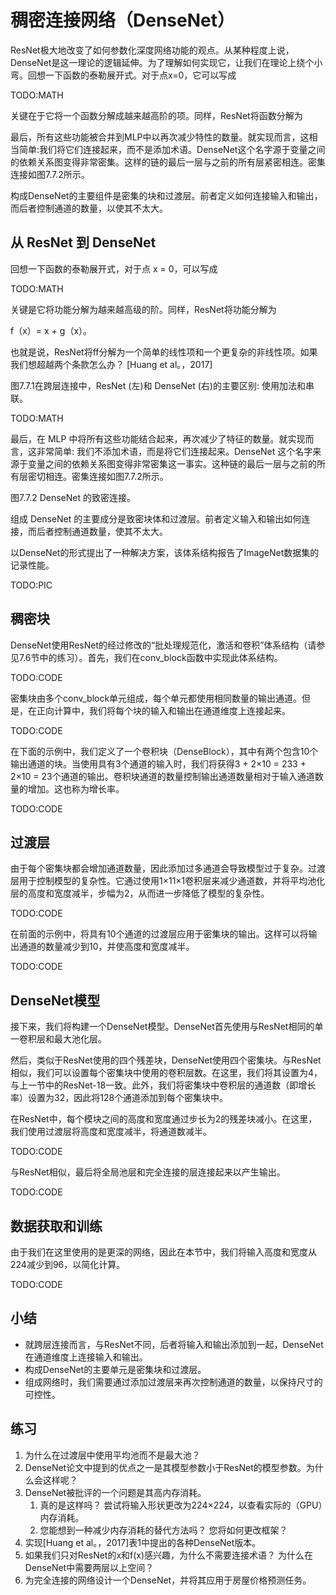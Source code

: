 

<!--
 * @version:
 * @Author:  StevenJokess https://github.com/StevenJokess
 * @Date: 2020-07-17 17:50:48
 * @LastEditors:  StevenJokess https://github.com/StevenJokess
 * @LastEditTime: 2020-08-23 15:54:02
 * @Description:MT, improve
 * @TODO::
 * @Reference:http://preview.d2l.ai/d2l-en/master/chapter_convolutional-modern/densenet.html
 * https://zh.d2l.ai/chapter_convolutional-neural-networks/densenet.html
-->

# 稠密连接网络（DenseNet）

ResNet极大地改变了如何参数化深度网络功能的观点。从某种程度上说，DenseNet是这一理论的逻辑延伸。为了理解如何实现它，让我们在理论上绕个小弯。回想一下函数的泰勒展开式。对于点x=0，它可以写成

TODO:MATH

关键在于它将一个函数分解成越来越高阶的项。同样，ResNet将函数分解为

最后，所有这些功能被合并到MLP中以再次减少特性的数量。就实现而言，这相当简单:我们将它们连接起来，而不是添加术语。DenseNet这个名字源于变量之间的依赖关系图变得非常密集。这样的链的最后一层与之前的所有层紧密相连。密集连接如图7.7.2所示。

构成DenseNet的主要组件是密集的块和过渡层。前者定义如何连接输入和输出，而后者控制通道的数量，以使其不太大。

## 从 ResNet 到 DenseNet

回想一下函数的泰勒展开式，对于点 x = 0，可以写成

TODO:MATH

关键是它将功能分解为越来越高级的阶。同样，ResNet将功能分解为

f（x）= x + g（x）。

也就是说，ResNet将ff分解为一个简单的线性项和一个更复杂的非线性项。如果我们想超越两个条款怎么办？ [Huang et al。，2017]

图7.7.1在跨层连接中，ResNet (左)和 DenseNet (右)的主要区别: 使用加法和串联。

TODO:MATH

最后，在 MLP 中将所有这些功能结合起来，再次减少了特征的数量。就实现而言，这非常简单: 我们不添加术语，而是将它们连接起来。DenseNet 这个名字来源于变量之间的依赖关系图变得非常密集这一事实。这种链的最后一层与之前的所有层密切相连。密集连接如图7.7.2所示。

图7.7.2 DenseNet 的致密连接。

组成 DenseNet 的主要成分是致密块体和过渡层。前者定义输入和输出如何连接，而后者控制通道数量，使其不太大。

以DenseNet的形式提出了一种解决方案，该体系结构报告了ImageNet数据集的记录性能。

TODO:PIC

## 稠密块

DenseNet使用ResNet的经过修改的“批处理规范化，激活和卷积”体系结构（请参见7.6节中的练习）。首先，我们在conv_block函数中实现此体系结构。

TODO:CODE

密集块由多个conv_block单元组成，每个单元都使用相同数量的输出通道。但是，在正向计算中，我们将每个块的输入和输出在通道维度上连接起来。

TODO:CODE

在下面的示例中，我们定义了一个卷积块（DenseBlock），其中有两个包含10个输出通道的块。当使用具有3个通道的输入时，我们将获得3 + 2×10 = 233 + 2×10 = 23个通道的输出。卷积块通道的数量控制输出通道数量相对于输入通道数量的增加。这也称为增长率。

TODO:CODE

## 过渡层

由于每个密集块都会增加通道数量，因此添加过多通道会导致模型过于复杂。过渡层用于控制模型的复杂性。它通过使用1×11×1卷积层来减少通道数，并将平均池化层的高度和宽度减半，步幅为2，从而进一步降低了模型的复杂性。

TODO:CODE

在前面的示例中，将具有10个通道的过渡层应用于密集块的输出。这样可以将输出通道的数量减少到10，并使高度和宽度减半。

TODO:CODE

## DenseNet模型

接下来，我们将构建一个DenseNet模型。DenseNet首先使用与ResNet相同的单一卷积层和最大池化层。

然后，类似于ResNet使用的四个残差块，DenseNet使用四个密集块。与ResNet相似，我们可以设置每个密集块中使用的卷积层数。在这里，我们将其设置为4，与上一节中的ResNet-18一致。此外，我们将密集块中卷积层的通道数（即增长率）设置为32，因此将128个通道添加到每个密集块中。

在ResNet中，每个模块之间的高度和宽度通过步长为2的残差块减小。在这里，我们使用过渡层将高度和宽度减半，将通道数减半。

TODO:CODE

与ResNet相似，最后将全局池层和完全连接的层连接起来以产生输出。

TODO:CODE

## 数据获取和训练

由于我们在这里使用的是更深的网络，因此在本节中，我们将输入高度和宽度从224减少到96，以简化计算。

TODO:CODE

## 小结

* 就跨层连接而言，与ResNet不同，后者将输入和输出添加到一起，DenseNet在通道维度上连接输入和输出。
* 构成DenseNet的主要单元是密集块和过渡层。
* 组成网络时，我们需要通过添加过渡层来再次控制通道的数量，以保持尺寸的可控性。

## 练习

1. 为什么在过渡层中使用平均池而不是最大池？
1. DenseNet论文中提到的优点之一是其模型参数小于ResNet的模型参数。为什么会这样呢？
1. DenseNet被批评的一个问题是其高内存消耗。
   1. 真的是这样吗？ 尝试将输入形状更改为224×224，以查看实际的（GPU）内存消耗。
   2. 您能想到一种减少内存消耗的替代方法吗？ 您将如何更改框架？
1. 实现[Huang et al。，2017]表1中提出的各种DenseNet版本。
1. 如果我们只对ResNet的x和f(x)感兴趣，为什么不需要连接术语？ 为什么在DenseNet中需要两层以上空间？
1. 为完全连接的网络设计一个DenseNet，并将其应用于房屋价格预测任务。
